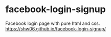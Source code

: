 # facebook-login-signup

Facebook login page with pure html and css. https://shw06.github.io/facebook-login-signup/
